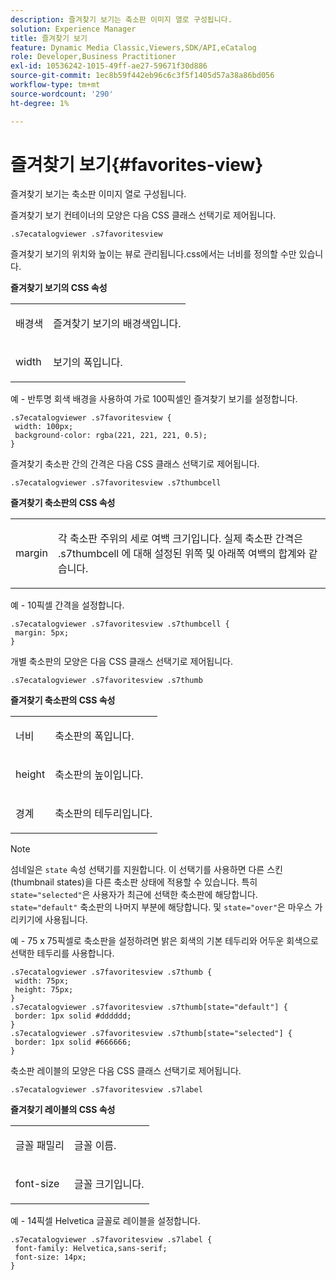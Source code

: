 ```yaml
---
description: 즐겨찾기 보기는 축소판 이미지 열로 구성됩니다.
solution: Experience Manager
title: 즐겨찾기 보기
feature: Dynamic Media Classic,Viewers,SDK/API,eCatalog
role: Developer,Business Practitioner
exl-id: 10536242-1015-49ff-ae27-59671f30d886
source-git-commit: 1ec8b59f442eb96c6c3f5f1405d57a38a86bd056
workflow-type: tm+mt
source-wordcount: '290'
ht-degree: 1%

---
```


# 즐겨찾기 보기{#favorites-view}

즐겨찾기 보기는 축소판 이미지 열로 구성됩니다.

<!--<a id="section_B6EFCCADB5A5495DAE6BBE42F7F405CB"></a>-->

즐겨찾기 보기 컨테이너의 모양은 다음 CSS 클래스 선택기로 제어됩니다.

```
.s7ecatalogviewer .s7favoritesview
```

즐겨찾기 보기의 위치와 높이는 뷰로 관리됩니다.css에서는 너비를 정의할 수만 있습니다.

**즐겨찾기 보기의 CSS 속성**

<table id="table_C48C56E696304C9BAFEE71BA9EA9A174"> 
 <tbody> 
  <tr> 
   <td colname="col1"> <p> <span class="codeph"> 배경색  </span> </p> </td> 
   <td colname="col2"> <p> 즐겨찾기 보기의 배경색입니다. </p> </td> 
  </tr> 
  <tr> 
   <td colname="col1"> <p> <span class="codeph"> width </span> </p> </td> 
   <td colname="col2"> <p>보기의 폭입니다. </p> </td> 
  </tr> 
 </tbody> 
</table>

예 - 반투명 회색 배경을 사용하여 가로 100픽셀인 즐겨찾기 보기를 설정합니다.

```
.s7ecatalogviewer .s7favoritesview { 
 width: 100px; 
 background-color: rgba(221, 221, 221, 0.5); 
}
```

즐겨찾기 축소판 간의 간격은 다음 CSS 클래스 선택기로 제어됩니다.

```
.s7ecatalogviewer .s7favoritesview .s7thumbcell
```

**즐겨찾기 축소판의 CSS 속성**

<table id="table_EED8CE63D805458196DE0E87C7E9945F"> 
 <tbody> 
  <tr> 
   <td colname="col1"> <p> <span class="codeph"> margin </span> </p> </td> 
   <td colname="col2"> <p> 각 축소판 주위의 세로 여백 크기입니다. 실제 축소판 간격은 <span class="codeph"> .s7thumbcell </span>에 대해 설정된 위쪽 및 아래쪽 여백의 합계와 같습니다. </p> </td> 
  </tr> 
 </tbody> 
</table>

예 - 10픽셀 간격을 설정합니다.

```
.s7ecatalogviewer .s7favoritesview .s7thumbcell { 
 margin: 5px; 
}
```

개별 축소판의 모양은 다음 CSS 클래스 선택기로 제어됩니다.

```
.s7ecatalogviewer .s7favoritesview .s7thumb
```

**즐겨찾기 축소판의 CSS 속성**

<table id="table_6F5B1438CAFA49E9B33400C6970ABDA1"> 
 <tbody> 
  <tr> 
   <td colname="col1"> <p> <span class="codeph"> 너비  </span> </p> </td> 
   <td colname="col2"> <p>축소판의 폭입니다. </p> </td> 
  </tr> 
  <tr> 
   <td colname="col1"> <p> <span class="codeph"> height </span> </p> </td> 
   <td colname="col2"> <p>축소판의 높이입니다. </p> </td> 
  </tr> 
  <tr> 
   <td colname="col1"> <p> <span class="codeph"> 경계 </span> </p> </td> 
   <td colname="col2"> <p>축소판의 테두리입니다. </p> </td> 
  </tr> 
 </tbody> 
</table>

>[!NOTE]
>
>섬네일은 `state` 속성 선택기를 지원합니다. 이 선택기를 사용하면 다른 스킨(thumbnail states)을 다른 축소판 상태에 적용할 수 있습니다. 특히 `state="selected"`은 사용자가 최근에 선택한 축소판에 해당합니다. `state="default"` 축소판의 나머지 부분에 해당합니다. 및 `state="over"`은 마우스 가리키기에 사용됩니다.

예 - 75 x 75픽셀로 축소판을 설정하려면 밝은 회색의 기본 테두리와 어두운 회색으로 선택한 테두리를 사용합니다.

```
.s7ecatalogviewer .s7favoritesview .s7thumb { 
 width: 75px; 
 height: 75px;  
} 
.s7ecatalogviewer .s7favoritesview .s7thumb[state="default"] { 
 border: 1px solid #dddddd; 
} 
.s7ecatalogviewer .s7favoritesview .s7thumb[state="selected"] { 
 border: 1px solid #666666; 
}
```

축소판 레이블의 모양은 다음 CSS 클래스 선택기로 제어됩니다.

```
.s7ecatalogviewer .s7favoritesview .s7label
```

**즐겨찾기 레이블의 CSS 속성**

<table id="table_B41339A16ACB46CB87D3EB1FD05FA2CD"> 
 <tbody> 
  <tr> 
   <td colname="col1"> <p> <span class="codeph"> 글꼴 패밀리  </span> </p> </td> 
   <td colname="col2"> <p>글꼴 이름. </p> </td> 
  </tr> 
  <tr> 
   <td colname="col1"> <p> <span class="codeph"> font-size  </span> </p> </td> 
   <td colname="col2"> <p>글꼴 크기입니다. </p> </td> 
  </tr> 
 </tbody> 
</table>

예 - 14픽셀 Helvetica 글꼴로 레이블을 설정합니다.

```
.s7ecatalogviewer .s7favoritesview .s7label { 
 font-family: Helvetica,sans-serif; 
 font-size: 14px; 
}
```
